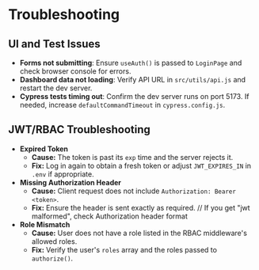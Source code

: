 # Troubleshooting

## UI and Test Issues
- **Forms not submitting**: Ensure `useAuth()` is passed to `LoginPage` and check browser console for errors.
- **Dashboard data not loading**: Verify API URL in `src/utils/api.js` and restart the dev server.
- **Cypress tests timing out**: Confirm the dev server runs on port 5173. If needed, increase `defaultCommandTimeout` in `cypress.config.js`.

## JWT/RBAC Troubleshooting
- **Expired Token**
  - **Cause:** The token is past its `exp` time and the server rejects it.
  - **Fix:** Log in again to obtain a fresh token or adjust `JWT_EXPIRES_IN` in `.env` if appropriate.
- **Missing Authorization Header**
  - **Cause:** Client request does not include `Authorization: Bearer <token>`.
  - **Fix:** Ensure the header is sent exactly as required. // If you get "jwt malformed", check Authorization header format
- **Role Mismatch**
  - **Cause:** User does not have a role listed in the RBAC middleware's allowed roles.
  - **Fix:** Verify the user's `roles` array and the roles passed to `authorize()`.
